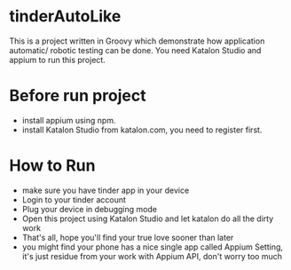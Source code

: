 # tinderAutoLike

This is a project written in Groovy which demonstrate how application automatic/ robotic testing can be done. 
You need Katalon Studio and appium to run this project.

# Before run project
 - install appium using npm.
 - install Katalon Studio from katalon.com, you need to register first.
 
 # How to Run
 - make sure you have tinder app in your device
 - Login to your tinder account
 - Plug your device in debugging mode
 - Open this project using Katalon Studio and let katalon do all the dirty work
 - That's all, hope you'll find your true love sooner than later
 - you might find your phone has a nice single app called Appium Setting, it's just residue from your work with Appium API, don't worry too much
